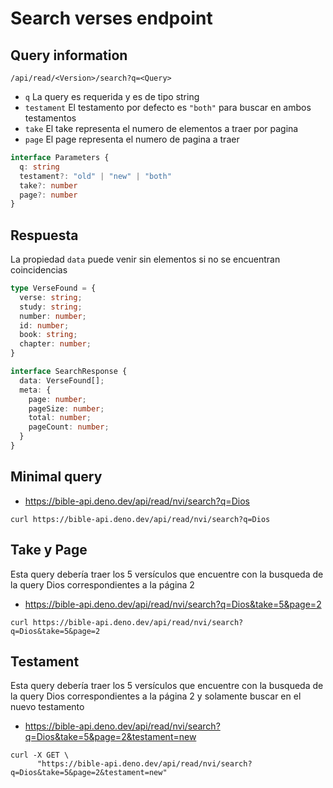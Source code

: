 # Search verses endpoint

## Query information

`/api/read/<Version>/search?q=<Query>`

* `q` La query es requerida y es de tipo string
* `testament` El testamento por defecto  es `"both"` para buscar en ambos testamentos
* `take` El take representa el numero de elementos a traer por pagina
* `page` El page representa el numero de pagina a traer 

```ts
interface Parameters {
  q: string
  testament?: "old" | "new" | "both"
  take?: number
  page?: number
}
```

## Respuesta 

La propiedad `data` puede venir sin elementos si no se encuentran coincidencias

```ts
type VerseFound = {
  verse: string;
  study: string;
  number: number;
  id: number;
  book: string;
  chapter: number;
}

interface SearchResponse {
  data: VerseFound[];
  meta: {
    page: number;
    pageSize: number;
    total: number;
    pageCount: number;
  }
}
```

## Minimal query

* https://bible-api.deno.dev/api/read/nvi/search?q=Dios

```
curl https://bible-api.deno.dev/api/read/nvi/search?q=Dios
```

## Take y Page 

Esta query debería traer los 5 versículos que encuentre con la busqueda 
de la query Dios correspondientes a la página 2

* https://bible-api.deno.dev/api/read/nvi/search?q=Dios&take=5&page=2

```
curl https://bible-api.deno.dev/api/read/nvi/search?q=Dios&take=5&page=2
```

## Testament

Esta query debería traer los 5 versículos que encuentre con la busqueda 
de la query Dios correspondientes a la página 2 y solamente buscar en el nuevo testamento

* https://bible-api.deno.dev/api/read/nvi/search?q=Dios&take=5&page=2&testament=new

```
curl -X GET \
      "https://bible-api.deno.dev/api/read/nvi/search?q=Dios&take=5&page=2&testament=new"
```




